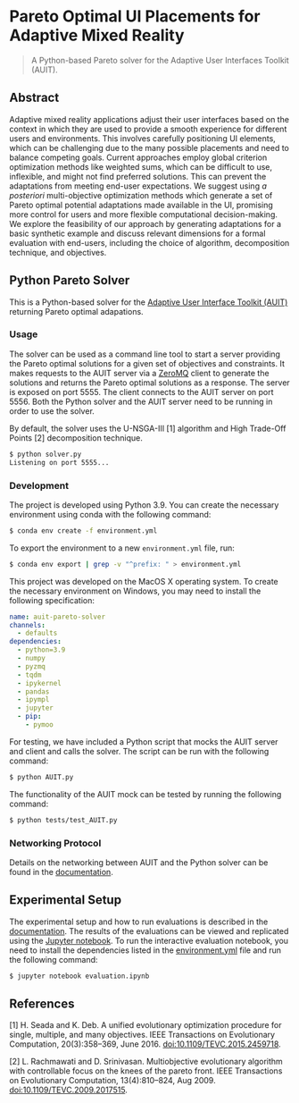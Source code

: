 # Pareto Optimal UI Placements for Adaptive Mixed Reality

> A Python-based Pareto solver for the Adaptive User Interfaces Toolkit (AUIT).

## Abstract

Adaptive mixed reality applications adjust their user interfaces based on the context in which they are used to provide a smooth experience for different users and environments.
This involves carefully positioning UI elements, which can be challenging due to the many possible placements and need to balance competing goals.
Current approaches employ global criterion optimization methods like weighted sums, which can be difficult to use, inflexible, and might not find preferred solutions.
This can prevent the adaptations from meeting end-user expectations.
We suggest using _a posteriori_ multi-objective optimization methods which generate a set of Pareto optimal potential adaptations made available in the UI, promising more control for users and more flexible computational decision-making.
We explore the feasibility of our approach by generating adaptations for a basic synthetic example and discuss relevant dimensions for a formal evaluation with end-users, including the choice of algorithm, decomposition technique, and objectives.

## Python Pareto Solver

This is a Python-based solver for the [Adaptive User Interface Toolkit (AUIT)](https://github.com/joaobelo92/auit)
returning Pareto optimal adapations.

### Usage

The solver can be used as a command line tool to start a server providing the Pareto optimal solutions for a given set of objectives and constraints.
It makes requests to the AUIT server via a [ZeroMQ](https://pyzmq.readthedocs.io/en/latest/#) client to generate the solutions and returns the Pareto optimal solutions as a response.
The server is exposed on port 5555.
The client connects to the AUIT server on port 5556.
Both the Python solver and the AUIT server need to be running in order to use the solver.

By default, the solver uses the U-NSGA-III [1] algorithm and High Trade-Off Points [2] decomposition technique.

```zsh
$ python solver.py
Listening on port 5555...
```

### Development

The project is developed using Python 3.9.
You can create the necessary environment using conda with the following
command:

```zsh
$ conda env create -f environment.yml
```

To export the environment to a new `environment.yml` file, run:

```zsh
$ conda env export | grep -v "^prefix: " > environment.yml
```

This project was developed on the MacOS X operating system.
To create the necessary environment on Windows, you may need to install the following specification:

```yml
name: auit-pareto-solver
channels:
  - defaults
dependencies:
  - python=3.9
  - numpy
  - pyzmq
  - tqdm
  - ipykernel
  - pandas
  - ipympl
  - jupyter
  - pip:
    - pymoo
```

For testing, we have included a Python script that mocks the AUIT server and client and calls the solver.
The script can be run with the following command:

```zsh
$ python AUIT.py
```

The functionality of the AUIT mock can be tested by running the following command:

```zsh
$ python tests/test_AUIT.py
```

### Networking Protocol

Details on the networking between AUIT and the Python solver can be found in the [documentation](docs/protocol.md).

## Experimental Setup

The experimental setup and how to run evaluations is described in the [documentation](docs/experimental-setup.md).
The results of the evaluations can be viewed and replicated using the [Jupyter notebook](evaluation.ipynb). To run the interactive evaluation notebook, you need to install the dependencies listed in the [environment.yml](environment.yml) file and run the following command:

```zsh
$ jupyter notebook evaluation.ipynb
```

## References

[1] H. Seada and K. Deb. A unified evolutionary optimization procedure for single, multiple, and many objectives. IEEE Transactions on Evolutionary Computation, 20(3):358–369, June 2016. [doi:10.1109/TEVC.2015.2459718](https://doi.org/10.1109/TEVC.2015.2459718).

[2] L. Rachmawati and D. Srinivasan. Multiobjective evolutionary algorithm with controllable focus on the knees of the pareto front. IEEE Transactions on Evolutionary Computation, 13(4):810–824, Aug 2009. [doi:10.1109/TEVC.2009.2017515](https://doi.org/10.1109/TEVC.2009.2017515).
